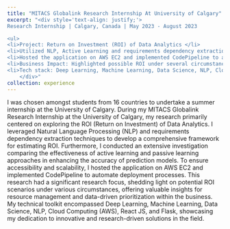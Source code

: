 ```yaml
---
title: "MITACS Globalink Research Internship At University of Calgary"
excerpt: "<div style='text-align: justify;'>
Research Internship | Calgary, Canada | May 2023 - August 2023  

<ul>
<li>Project: Return on Investment (ROI) of Data Analytics </li>
<li>Utilized NLP, Active Learning and requirements dependency extraction to construct a full framework to estimate ROI. </li>
<li>Hosted the application on AWS EC2 and implemented CodePipeline to automate the deployment procedure. </li>
<li>Business Impact: Highlighted possible ROI under several circumstances, potentially helping the business to manage resources and prioritise data-driven plans. </li>
<li>Tech stack: Deep Learning, Machine Learning, Data Science, NLP, Cloud Computing (AWS), React JS, Flask </li>
    </div>"
collection: experience
---
```


I was chosen amongst students from 16 countries to undertake a summer internship at the University of Calgary.
During my MITACS Globalink Research Internship at the University of Calgary, my research primarily centered on exploring the ROI (Return on Investment) of Data Analytics. I leveraged Natural Language Processing (NLP) and requirements dependency extraction techniques to develop a comprehensive framework for estimating ROI. Furthermore, I conducted an extensive investigation comparing the effectiveness of active learning and passive learning approaches in enhancing the accuracy of prediction models. To ensure accessibility and scalability, I hosted the application on AWS EC2 and implemented CodePipeline to automate deployment processes. This research had a significant research focus, shedding light on potential ROI scenarios under various circumstances, offering valuable insights for resource management and data-driven prioritization within the business. My technical toolkit encompassed Deep Learning, Machine Learning, Data Science, NLP, Cloud Computing (AWS), React JS, and Flask, showcasing my dedication to innovative and research-driven solutions in the field.
